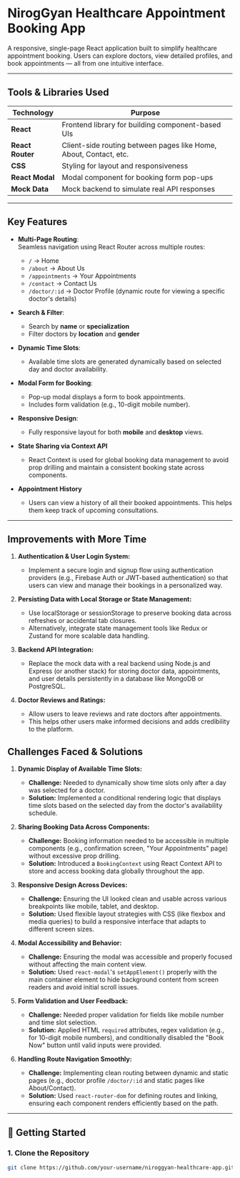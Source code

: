 #  NirogGyan Healthcare Appointment Booking App

A responsive, single-page React application built to simplify healthcare appointment booking. Users can explore doctors, view detailed profiles, and book appointments — all from one intuitive interface.

---

##  Tools & Libraries Used

| Technology       | Purpose                                                                 |
|------------------|-------------------------------------------------------------------------|
| **React**        | Frontend library for building component-based UIs                       |
| **React Router** | Client-side routing between pages like Home, About, Contact, etc.       |
| **CSS**          | Styling for layout and responsiveness                                   |
| **React Modal**  | Modal component for booking form pop-ups                                |
| **Mock Data**    | Mock backend to simulate real API responses                             |


---

##  Key Features

-   **Multi-Page Routing**:  
    Seamless navigation using React Router across multiple routes:
    - `/` → Home  
    - `/about` → About Us  
    - `/appointments` → Your Appointments  
    - `/contact` → Contact Us  
    - `/doctor/:id` → Doctor Profile (dynamic route for viewing a specific doctor's details)

-  **Search & Filter**:
    - Search by **name** or **specialization**
    - Filter doctors by **location** and **gender**

-  **Dynamic Time Slots**:
    - Available time slots are generated dynamically based on selected day and doctor availability.

-  **Modal Form for Booking**:  
    - Pop-up modal displays a form to book appointments.
    - Includes form validation (e.g., 10-digit mobile number).

-  **Responsive Design**:
    - Fully responsive layout for both **mobile** and **desktop** views.
      
-  **State Sharing via Context API**  
    - React Context is used for global booking data management to avoid prop drilling and maintain a consistent booking state across components.

- **Appointment History**  
    - Users can view a history of all their booked appointments. This helps them keep track of upcoming consultations.

---

## Improvements with More Time

1. **Authentication & User Login System:**
   - Implement a secure login and signup flow using authentication providers (e.g., Firebase Auth or JWT-based authentication) so that users can view and manage their bookings in a personalized way.

2. **Persisting Data with Local Storage or State Management:**
   - Use localStorage or sessionStorage to preserve booking data across refreshes or accidental tab closures.
   - Alternatively, integrate state management tools like Redux or Zustand for more scalable data handling.

3. **Backend API Integration:**
   - Replace the mock data with a real backend using Node.js and Express (or another stack) for storing doctor data, appointments, and user details persistently in a database like MongoDB or PostgreSQL.

4. **Doctor Reviews and Ratings:**
   - Allow users to leave reviews and rate doctors after appointments.
   - This helps other users make informed decisions and adds credibility to the platform.


## Challenges Faced & Solutions

1. **Dynamic Display of Available Time Slots:**
   - **Challenge:** Needed to dynamically show time slots only after a day was selected for a doctor.
   - **Solution:** Implemented a conditional rendering logic that displays time slots based on the selected day from the doctor's availability schedule.

2. **Sharing Booking Data Across Components:**
   - **Challenge:** Booking information needed to be accessible in multiple components (e.g., confirmation screen, "Your Appointments" page) without excessive prop drilling.
   - **Solution:** Introduced a `BookingContext` using React Context API to store and access booking data globally throughout the app.

3. **Responsive Design Across Devices:**
   - **Challenge:** Ensuring the UI looked clean and usable across various breakpoints like mobile, tablet, and desktop.
   - **Solution:** Used flexible layout strategies with CSS (like flexbox and media queries) to build a responsive interface that adapts to different screen sizes.

4. **Modal Accessibility and Behavior:**
   - **Challenge:** Ensuring the modal was accessible and properly focused without affecting the main content view.
   - **Solution:** Used `react-modal`'s `setAppElement()` properly with the main container element to hide background content from screen readers and avoid initial scroll issues.

5. **Form Validation and User Feedback:**
   - **Challenge:** Needed proper validation for fields like mobile number and time slot selection.
   - **Solution:** Applied HTML `required` attributes, regex validation (e.g., for 10-digit mobile numbers), and conditionally disabled the "Book Now" button until valid inputs were provided.

6. **Handling Route Navigation Smoothly:**
   - **Challenge:** Implementing clean routing between dynamic and static pages (e.g., doctor profile `/doctor/:id` and static pages like About/Contact).
   - **Solution:** Used `react-router-dom` for defining routes and linking, ensuring each component renders efficiently based on the path.



---

## 🚀 Getting Started

### 1. Clone the Repository
```bash
git clone https://github.com/your-username/niroggyan-healthcare-app.git
